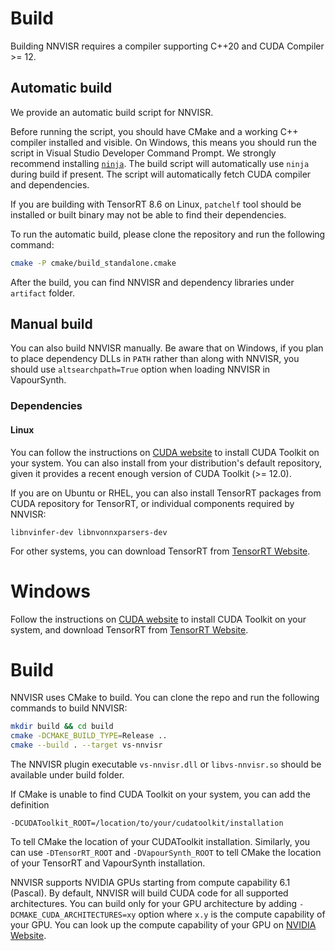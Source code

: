 # Build

Building NNVISR requires a compiler supporting C++20 and CUDA Compiler >= 12.

## Automatic build

We provide an automatic build script for NNVISR. 

Before running the script,
you should have CMake and a working C++ compiler installed and visible.
On Windows, this means you should run the script in
Visual Studio Developer Command Prompt.
We strongly recommend installing [`ninja`](https://ninja-build.org/). The build script
will automatically use `ninja` during build if present.
The script will automatically fetch CUDA compiler and dependencies.

If you are building with TensorRT 8.6 on Linux, `patchelf` tool should be installed
or built binary may not be able to find their dependencies.

To run the automatic build, please clone the repository and run the following command:

```bash
cmake -P cmake/build_standalone.cmake
```

After the build, you can find NNVISR and dependency libraries under `artifact`
folder.

## Manual build

You can also build NNVISR manually. Be aware that on Windows, if you plan to
place dependency DLLs in `PATH` rather than along with NNVISR, you should use
`altsearchpath=True` option when loading NNVISR in VapourSynth.

### Dependencies

#### Linux

You can follow the instructions on
[CUDA website](https://developer.nvidia.com/cuda-downloads)
to install CUDA Toolkit on your system.
You can also install from your distribution's default repository,
given it provides a recent enough version of CUDA Toolkit (>= 12.0).

If you are on Ubuntu or RHEL, you can also
install TensorRT packages from CUDA repository for TensorRT,
or individual components required by NNVISR:

```
libnvinfer-dev libnvonnxparsers-dev
```

For other systems, you can download TensorRT from
[TensorRT Website](https://developer.nvidia.com/tensorrt).

# Windows

Follow the instructions on
[CUDA website](https://developer.nvidia.com/cuda-downloads)
to install CUDA Toolkit on your system, and download
TensorRT from [TensorRT Website](https://developer.nvidia.com/tensorrt).

# Build

NNVISR uses CMake to build. You can clone the repo and run the following
commands to build NNVISR:

```bash
mkdir build && cd build
cmake -DCMAKE_BUILD_TYPE=Release ..
cmake --build . --target vs-nnvisr
```

The NNVISR plugin executable `vs-nnvisr.dll` or `libvs-nnvisr.so` should be
available under build folder.

If CMake is unable to find CUDA Toolkit on your system,
you can add the definition

```
-DCUDAToolkit_ROOT=/location/to/your/cudatoolkit/installation
```

To tell CMake the location of your CUDAToolkit installation.
Similarly, you can use `-DTensorRT_ROOT` and `-DVapourSynth_ROOT` to tell
CMake the location of your TensorRT and VapourSynth installation.

NNVISR supports NVIDIA GPUs starting from compute capability 6.1 (Pascal).
By default, NNVISR will build CUDA code for all supported architectures.
You can build only for your GPU architecture by adding
`-DCMAKE_CUDA_ARCHITECTURES=xy` option where `x.y`
is the compute capability of your GPU.
You can look up the compute capability of your GPU on
[NVIDIA Website](https://developer.nvidia.com/cuda-gpus).
